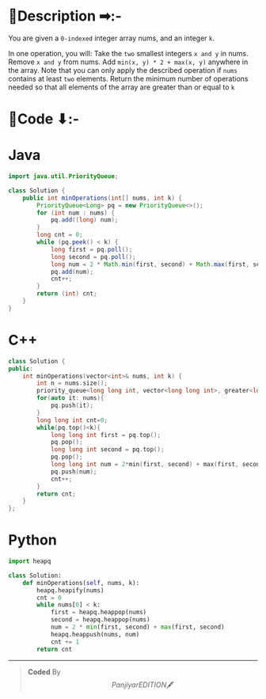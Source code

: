 # 📍Description ➡:-
<!-- Describe your first thoughts on how to solve this problem. -->
You are given a `0-indexed` integer array nums, and an integer `k`.

In one operation, you will:
Take the `two` smallest integers `x and y` in nums.
Remove `x and y` from nums.
Add `min(x, y) * 2 + max(x, y)` anywhere in the array.
Note that you can only apply the described operation if `nums `contains at least `two` elements.
Return the minimum number of operations needed so that all elements of the array are greater than or equal to `k`


# 📝Code ⬇:-



# Java
```java []
import java.util.PriorityQueue;

class Solution {
    public int minOperations(int[] nums, int k) {
        PriorityQueue<Long> pq = new PriorityQueue<>();
        for (int num : nums) {
            pq.add((long) num);
        }
        long cnt = 0;
        while (pq.peek() < k) {
            long first = pq.poll();
            long second = pq.poll();
            long num = 2 * Math.min(first, second) + Math.max(first, second);
            pq.add(num);
            cnt++;
        }
        return (int) cnt;
    }
}

```

# C++
``` cpp []
class Solution {
public:
    int minOperations(vector<int>& nums, int k) {
        int n = nums.size();
        priority_queue<long long int, vector<long long int>, greater<long long int>> pq;
        for(auto it: nums){
            pq.push(it);
        }
        long long int cnt=0;
        while(pq.top()<k){
            long long int first = pq.top();
            pq.pop();
            long long int second = pq.top();
            pq.pop();
            long long int num = 2*min(first, second) + max(first, second);
            pq.push(num);
            cnt++;
        }
        return cnt;
    }
};
```

# Python
``` python []
import heapq

class Solution:
    def minOperations(self, nums, k):
        heapq.heapify(nums)
        cnt = 0
        while nums[0] < k:
            first = heapq.heappop(nums)
            second = heapq.heappop(nums)
            num = 2 * min(first, second) + max(first, second)
            heapq.heappush(nums, num)
            cnt += 1
        return cnt  
```

---

>    **Coded** By $$Panjiyar EDITION 🖋  $$

               
